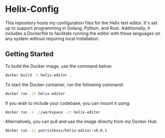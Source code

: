 # Helix-Config

This repository hosts my configuration files for the Helix text editor. It's set up to support programming in Golang,
Python, and Rust. Additionally, it includes a Dockerfile to facilitate running the editor with these languages on any
system without requiring local installation.

## Getting Started

To build the Docker image, use the command below:

```bash
docker build -t helix-editor .
```

To start the Docker container, run the following command:

```bash
docker run -it helix-editor
```

If you wish to include your codebase, you can mount it using:

```bash
docker run -v .:/workspace -it helix-editor
```

Alternatively, you can pull and use the image directly from my Docker Hub:

```bash
docker run -it patrickkoss/helix-editor:v0.0.1
```
